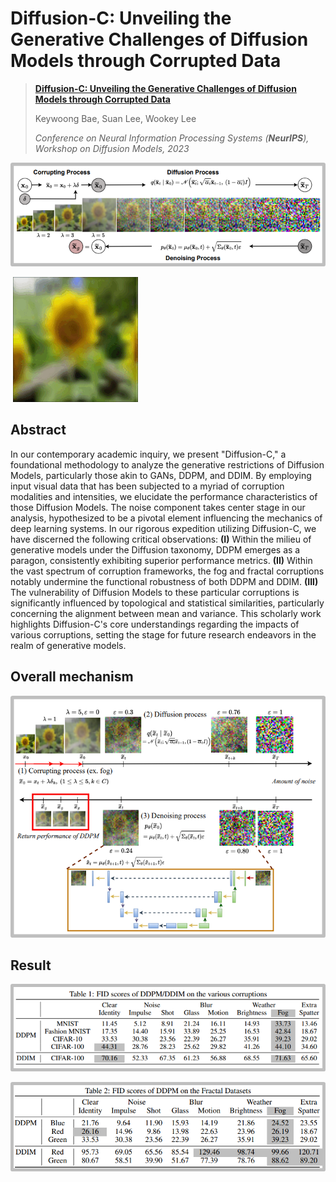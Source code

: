 # Diffusion-C: Unveiling the Generative Challenges of Diffusion Models through Corrupted Data

> [**Diffusion-C: Unveiling the Generative Challenges of Diffusion Models through Corrupted Data**](https://arxiv.org/pdf/2312.08843)
>
> Keywoong Bae, Suan Lee, Wookey Lee
>
> *Conference on Neural Information Processing Systems (**NeurIPS**), Workshop on Diffusion Models, 2023*

![image-20250103140630593](./asset/image-20250103140630593.png)

​      ![corruption](./asset/corruption.gif)

## Abstract

In our contemporary academic inquiry, we present "Diffusion-C," a foundational methodology to analyze the generative restrictions of Diffusion Models, particularly those akin to GANs, DDPM, and DDIM. By employing input visual data that has been subjected to a myriad of corruption modalities and intensities, we elucidate the performance characteristics of those Diffusion Models. The noise component takes center stage in our analysis, hypothesized to be a pivotal element influencing the mechanics of deep learning systems. In our rigorous expedition utilizing Diffusion-C, we have discerned the following critical observations: **(I)** Within the milieu of generative models under the Diffusion taxonomy, DDPM emerges as a paragon, consistently exhibiting superior performance metrics. **(II)** Within the vast spectrum of corruption frameworks, the fog and fractal corruptions notably undermine the functional robustness of both DDPM and DDIM. **(III)** The vulnerability of Diffusion Models to these particular corruptions is significantly influenced by topological and statistical similarities, particularly concerning the alignment between mean and variance. This scholarly work highlights Diffusion-C's core understandings regarding the impacts of various corruptions, setting the stage for future research endeavors in the realm of generative models.

## Overall mechanism

![image-20250103140709069](./asset/image-20250103140709069.png)

## Result

![image-20250103140752877](./asset/image-20250103140752877.png)

![image-20250103140814702](./asset/image-20250103140814702.png)


